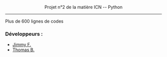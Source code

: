 <p align="center">Projet n°2 de la matière ICN -- Python</p>

<hr>

<p>Plus de 600 lignes de codes</p>

<h3>Développeurs : </h3>

<ul>
  <li><a href="https://github.com/Niasio">Jimmy F.</a></li>
  <li><a href="https://github.com/zaphorix21">Thomas B.</a></li>
</ul>